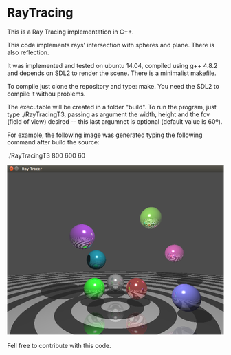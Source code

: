RayTracing
==========

This is a Ray Tracing implementation in C++.

This code implements rays' intersection with spheres and plane.
There is also reflection.

It was implemented and tested on ubuntu 14.04, compiled using
g++ 4.8.2 and depends on SDL2 to render the scene. There is
a minimalist makefile.

To compile just clone the repository and type: make. You
need the SDL2 to compile it withou problems.

The executable will be created in a folder "build". To run
the program, just type ./RayTracingT3, passing as argument the
width, height and the fov (field of view) desired -- this last
argumnet is optional (default value is 60º).

For example, the following image was generated typing the
following command after build the source:

./RayTracingT3 800 600 60

![RayTracingT3](https://raw.githubusercontent.com/rodrimc/RayTracing/master/RayTracerT3.png)

Fell free to contribute with this code.
